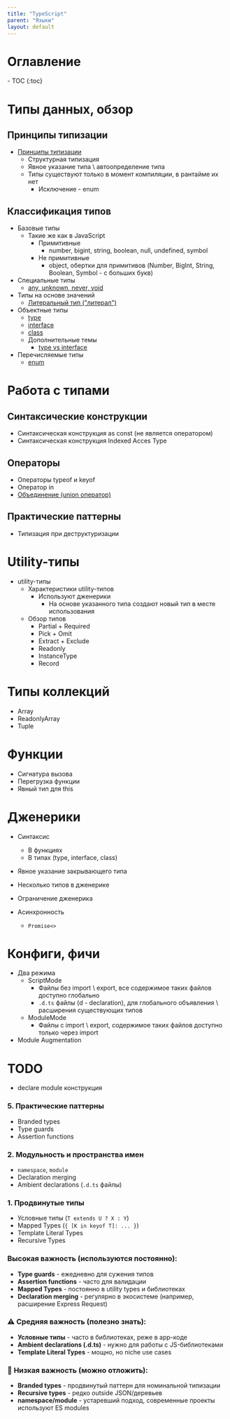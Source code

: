 ```yaml
---
title: "TypeScript"
parent: "Языки"
layout: default
---
```


<h1>Оглавление</h1>
- TOC
{:toc}


# Типы данных, обзор

## Принципы типизации

- [Принципы типизации](принципы-типизации)
  - Структурная типизация
  - Явное указание типа \ автоопределение типа
  - Типы существуют только в момент компиляции, в рантайме их нет
    - Исключение - enum

## Классификация типов

- Базовые типы
  - Такие же как в JavaScript
    - Примитивные
      - number, bigint, string, boolean, null, undefined, symbol
    - Не примитивные
      - object, обертки для примитивов (Number, BigInt, String, Boolean, Symbol - с больших букв)
- Специальные типы
  - [any, unknown, never, void](any-unknown-never-void)
- Типы на основе значений
  - [Литеральный тип ("литерал")](литеральный-тип)
- Объектные типы
  - [type](type)
  - [interface](interface)
  - [class](class)
  - Дополнительные темы
    - [type vs interface](type-vs-interface)
- Перечисляемые типы
  - [enum](enum)



# Работа с типами

## Синтаксические конструкции

- Синтаксическая конструкция as const (не является оператором)
- Синтаксическая конструкция Indexed Acces Type

## Операторы

- Операторы typeof и keyof
- Оператор in
- [Объединение (union оператор)](union-оператор)

## Практические паттерны

- Типизация при деструктуризации



# Utility-типы

- utility-типы
  - Характеристики utility-типов
    - Используют дженерики
      - На основе указанного типа создают новый тип в месте использования
  - Обзор типов
    - Partial + Required
    - Pick + Omit
    - Extract + Exclude
    - Readonly
    - InstanceType
    - Record



# Типы коллекций

- Array
- ReadonlyArray
- Tuple



# Функции

- Сигнатура вызова
- Перегрузка функции
- Явный тип для this

# Дженерики

- Синтаксис

  - В функциях
  - В типах (type, interface, class)

- Явное указание закрывающего типа

- Несколько типов в дженерике

- Ограничение дженерика

- Асинхронность

  - `Promise<>`

  



# Конфиги, фичи

- Два режима
  - ScriptMode
    - Файлы без import \ export, все содержимое таких файлов доступно глобально
    - `.d.ts` файлы (d - declaration), для глобального объявления \ расширения существующих типов
  - ModuleMode
    - Файлы с import \ export, содержимое таких файлов доступно только через import
- Module Augmentation



# TODO

- declare module конструкция

### 5. **Практические паттерны**

- Branded types
- Type guards
- Assertion functions

### 2. **Модульность и пространства имен**

- `namespace`, `module`
- Declaration merging
- Ambient declarations (`.d.ts` файлы)

### 1. **Продвинутые типы**

- Условные типы (`T extends U ? X : Y`)
- Mapped Types (`{ [K in keyof T]: ... }`)
- Template Literal Types
- Recursive Types



### **Высокая важность (используются постоянно):**

- **Type guards** - ежедневно для сужения типов
- **Assertion functions** - часто для валидации
- **Mapped Types** - постоянно в utility types и библиотеках
- **Declaration merging** - регулярно в экосистеме (например, расширение Express Request)

### ⚠️ **Средняя важность (полезно знать):**

- **Условные типы** - часто в библиотеках, реже в app-коде
- **Ambient declarations (.d.ts)** - нужно для работы с JS-библиотеками
- **Template Literal Types** - мощно, но niche use cases

### 🔶 **Низкая важность (можно отложить):**

- **Branded types** - продвинутый паттерн для номинальной типизации
- **Recursive types** - редко outside JSON/деревьев
- **namespace/module** - устаревший подход, современные проекты используют ES modules